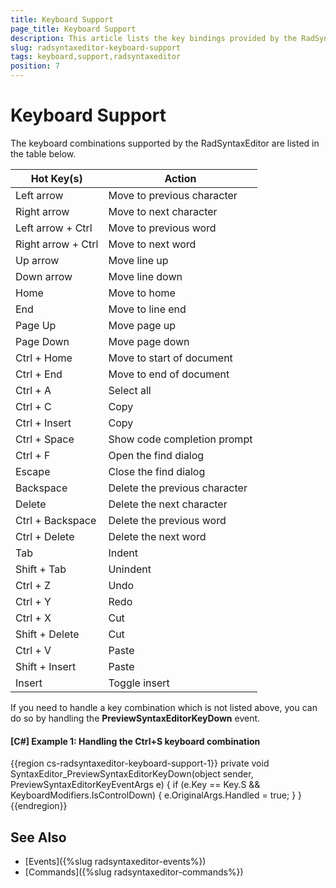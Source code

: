 ```yaml
---
title: Keyboard Support
page_title: Keyboard Support
description: This article lists the key bindings provided by the RadSyntaxEditor control.
slug: radsyntaxeditor-keyboard-support
tags: keyboard,support,radsyntaxeditor
position: 7
---
```


# Keyboard Support

The keyboard combinations supported by the RadSyntaxEditor are listed in the table below.

|Hot Key(s)|Action|
|---|---|
|Left arrow|Move to previous character|
|Right arrow|Move to next character|
|Left arrow + Ctrl|Move to previous word|
|Right arrow + Ctrl|Move to next word|
|Up arrow|Move line up|
|Down arrow|Move line down|
|Home|Move to home|
|End|Move to line end|
|Page Up| Move page up|
|Page Down| Move page down|
|Ctrl + Home|Move to start of document|
|Ctrl + End|Move to end of document|
|Ctrl + A|Select all|
|Ctrl + C|Copy|
|Ctrl + Insert|Copy|
|Ctrl + Space|Show code completion prompt|
|Ctrl + F|Open the find dialog|
|Escape|Close the find dialog|
|Backspace|Delete the previous character|
|Delete|Delete the next character|
|Ctrl + Backspace|Delete the previous word|
|Ctrl + Delete|Delete the next word|
|Tab|Indent|
|Shift + Tab|Unindent|
|Ctrl + Z|Undo|
|Ctrl + Y|Redo|
|Ctrl + X|Cut|
|Shift + Delete|Cut|
|Ctrl + V|Paste|
|Shift + Insert|Paste|
|Insert|Toggle insert|

If you need to handle a key combination which is not listed above, you can do so by handling the **PreviewSyntaxEditorKeyDown** event.

#### __[C#] Example 1: Handling the Ctrl+S keyboard combination__
{{region cs-radsyntaxeditor-keyboard-support-1}}
    private void SyntaxEditor_PreviewSyntaxEditorKeyDown(object sender, PreviewSyntaxEditorKeyEventArgs e)
    {
        if (e.Key == Key.S && KeyboardModifiers.IsControlDown)
        {
            e.OriginalArgs.Handled = true;
        }
    }
{{endregion}}

## See Also

* [Events]({%slug radsyntaxeditor-events%})
* [Commands]({%slug radsyntaxeditor-commands%})